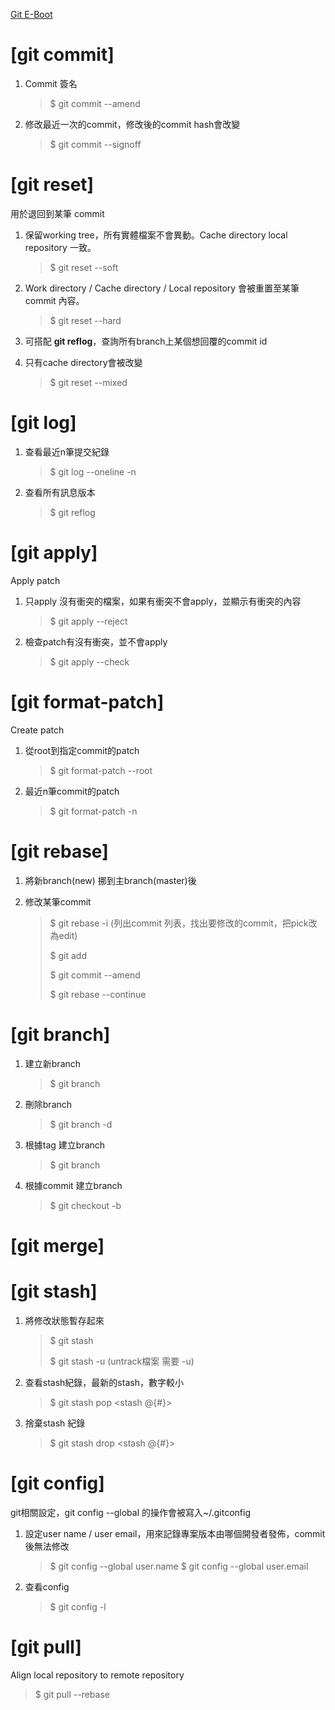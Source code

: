 [Git E-Boot](https://git-scm.com/book/en "Link")

# [git commit]
1. Commit 簽名
   
   > $ git commit --amend
   
2. 修改最近一次的commit，修改後的commit hash會改變
   
   > $ git commit --signoff
   
# [git reset]
用於退回到某筆 commit 

1. 保留working tree，所有實體檔案不會異動。Cache directory local repository 一致。 
   
   >$ git reset --soft <commit id>
   
2. Work directory / Cache directory / Local repository 會被重置至某筆commit 內容。
   > $ git reset --hard <commit id>

4. 可搭配 **git reflog**，查詢所有branch上某個想回覆的commit id
5. 只有cache directory會被改變
   > $ git reset --mixed <commit id>

# [git log]
1. 查看最近n筆提交紀錄
   
   > $ git log --oneline -n
   
2. 查看所有訊息版本
   
   > $ git reflog
   
# [git apply]
Apply patch 

1. 只apply 沒有衝突的檔案，如果有衝突不會apply，並顯示有衝突的內容
   
   > $ git apply --reject <patch>
   
2. 檢查patch有沒有衝突，並不會apply
   
   > $ git apply --check <patch>

# [git format-patch]
Create patch

1. 從root到指定commit的patch
   
   > $ git format-patch --root
   
2. 最近n筆commit的patch
   
   > $ git format-patch -n

# [git rebase]
1. 將新branch(new) 挪到主branch(master)後
   
2. 修改某筆commit
   
   > $ git rebase -i  (列出commit 列表，找出要修改的commit，把pick改為edit)
   > 
   > $ git add <file>
   > 
   > $ git commit --amend
   > 
   > $ git rebase --continue
   
# [git branch]

1. 建立新branch
   
   > $ git branch <branch name> 
   
2. 刪除branch
   
   > $ git branch -d <branch name>
   
3. 根據tag 建立branch 
   
   > $ git branch <new branch> <tag>
   
4. 根據commit 建立branch 
   
   > $ git checkout -b <new branch> <commit id>

# [git merge]

# [git stash]
1. 將修改狀態暫存起來
   
   > $ git stash 
   >  
   > $ git stash -u (untrack檔案 需要 -u)

2. 查看stash紀錄，最新的stash，數字較小
   
   > $ git stash pop <stash @{#}>

3. 捨棄stash 紀錄
   
   > $ git stash drop  <stash @{#}>
   
# [git config]
git相關設定，git config --global 的操作會被寫入~/.gitconfig

1. 設定user name / user email，用來記錄專案版本由哪個開發者發佈，commit後無法修改
   
   > $ git config --global user.name  <user name>
   > $ git config --global user.email <user email>
   
2. 查看config
   
   > $ git config -l

# [git pull]
Align local repository to remote repository
> $ git pull <remote name> <branch name> --rebase


